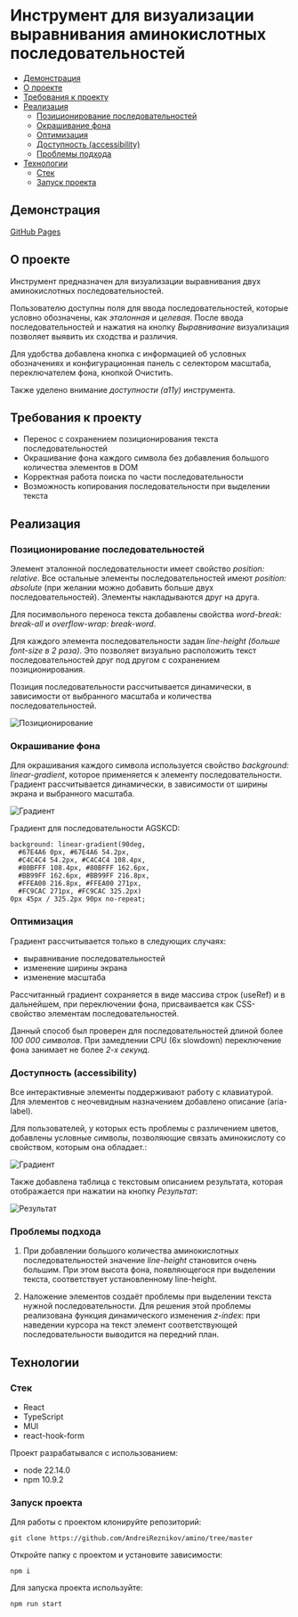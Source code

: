 # Инструмент для визуализации выравнивания аминокислотных последовательностей

* [Демонстрация](#демонстрация)
* [О проекте](#о-проекте)
* [Требования к проекту](#требования-к-проекту)
* [Реализация](#реализация)
  + [Позиционирование последовательностей](#позиционирование-последовательностей)
  + [Окрашивание фона](#окрашивание-фона)
  + [Оптимизация](#оптимизация)
  + [Доступность (accessibility)](#доступность-accessibility)
  + [Проблемы подхода](#проблемы-подхода)
* [Технологии](#технологии)
  + [Стек](#стек)
  + [Запуск проекта](#запуск-проекта)

## Демонстрация

[GitHub Pages](https://andreireznikov.github.io/amino)

## О проекте

Инструмент предназначен для визуализации выравнивания двух аминокислотных последовательностей.

Пользователю доступны поля для ввода последовательностей, которые условно обозначены, как _эталонная_ и _целевая_. После ввода последовательностей и нажатия на кнопку _Выравнивание_ визуализация позволяет выявить их сходства и различия.

Для удобства добавлена кнопка с информацией об условных обозначениях и конфигурационная панель c селектором масштаба, переключателем фона, кнопкой Очистить.

Также уделено внимание _доступности (a11y)_ инструмента.

## Требования к проекту

- Перенос с сохранением позиционирования текста последовательностей
- Окрашивание фона каждого символа без добавления большого количества элементов в DOM
- Корректная работа поиска по части последовательности
- Возможность копирования последовательности при выделении текста

## Реализация

### Позиционирование последовательностей

Элемент эталонной последовательности имеет свойство _position: relative_. Все остальные элементы последовательностей имеют _position: absolute_ (при желании можно добавить больше двух последовательностей). Элементы накладываются друг на друга.

Для посимвольного переноса текста добавлены свойства _word-break: break-all_ и _overflow-wrap: break-word_.

Для каждого элемента последовательности задан _line-height (больше font-size в 2 раза)_. Это позволяет визуально расположить текст последовательностей друг под другом с сохранением позиционирования.

Позиция последовательности рассчитывается динамически, в зависимости от выбранного масштаба и количества последовательностей.

![Позиционирование](./readme-img/aminopostition.jpg)

### Окрашивание фона

Для окрашивания каждого символа используется свойство _background: linear-gradient_, которое применяется к элементу последовательности. Градиент рассчитывается динамически, в зависимости от ширины экрана и выбранного масштаба.

![Градиент](./readme-img/aminobackground.jpg)

Градиент для последовательности AGSKCD:

```
background: linear-gradient(90deg,
  #67E4A6 0px, #67E4A6 54.2px,
  #C4C4C4 54.2px, #C4C4C4 108.4px,
  #80BFFF 108.4px, #80BFFF 162.6px,
  #BB99FF 162.6px, #BB99FF 216.8px,
  #FFEA00 216.8px, #FFEA00 271px,
  #FC9CAC 271px, #FC9CAC 325.2px)
0px 45px / 325.2px 90px no-repeat;
```

### Оптимизация

Градиент рассчитывается только в следующих случаях:

- выравнивание последовательностей
- изменение ширины экрана
- изменение масштаба

Рассчитанный градиент сохраняется в виде массива строк (useRef) и в дальнейшем, при переключении фона, присваивается как CSS-свойство элементам последовательностей.

Данный способ был проверен для последовательностей длиной более _100 000 символов_. При замедлении CPU (6x slowdown) переключение фона занимает не более _2-х секунд_.

### Доступность (accessibility)

Все интерактивные элементы поддерживают работу с клавиатурой. Для элементов с неочевидным назначением добавлено описание (aria-label).

Для пользователей, у которых есть проблемы с различением цветов, добавлены условные символы, позволяющие связать аминокислоту со свойством, которым она обладает.:

![Градиент](./readme-img/achromatopsia.jpg)

Также добавлена таблица с текстовым описанием результата, которая отображается при нажатии на кнопку _Результат_:

![Результат](./readme-img/result.jpg)

### Проблемы подхода

1. При добавлении большого количества аминокислотных последовательностей значение _line-height_ становится очень большим. При этом высота фона, появляющегося при выделении текста, соответствует установленному line-height.

2. Наложение элементов создаёт проблемы при выделении текста нужной последовательности. Для решения этой проблемы реализована функция динамического изменения _z-index_: при наведении курсора на текст элемент соответствующей последовательности выводится на передний план.

## Технологии

### Стек

- React
- TypeScript
- MUI
- react-hook-form

Проект разрабатывался с использованием:

- node 22.14.0
- npm 10.9.2

### Запуск проекта

Для работы с проектом клонируйте репозиторий:

```
git clone https://github.com/AndreiReznikov/amino/tree/master
```

Откройте папку с проектом и установите зависимости:

```
npm i
```

Для запуска проекта используйте:

```
npm run start
```
